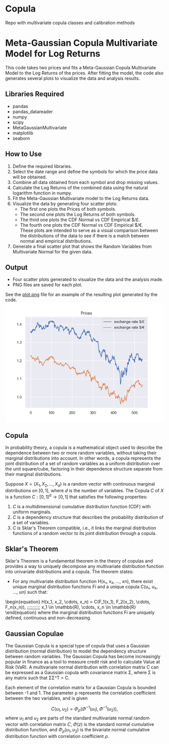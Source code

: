 # Copula
Repo with multivariate copula classes and calibration methods


# Meta-Gaussian Copula Multivariate Model for Log Returns 

This code takes two prices and fits a Meta-Gaussian Copula Multivariate Model to the Log Returns of the prices. After fitting the model, the code also generates several plots to visualize the data and analysis results.

## Libraries Required
- pandas
- pandas_datareader
- numpy
- scipy
- MetaGaussianMultivariate
- matplotlib
- seaborn

## How to Use
1. Define the required libraries.
2. Select the date range and define the symbols for which the price data will be obtained.
3. Combine all data obtained from each symbol and drop missing values.
4. Calculate the Log Returns of the combined data using the natural logarithm function in numpy.
5. Fit the Meta-Gaussian Multivariate model to the Log Returns data.
6. Visualize the data by generating four scatter plots:
    * The first one plots the Prices of both symbols.
    * The second one plots the Log Returns of both symbols.
    * The third one plots the CDF Normal vs CDF Empirical $/£.
    * The fourth one plots the CDF Normal vs CDF Empirical $/€.  
    These plots are intended to serve as a visual comparison between the distributions of the data to see if there is a match between normal and empirical distributions.
7. Generate a final scatter plot that shows the Random Variables from Multivariate Normal for the given data.

## Output
- Four scatter plots generated to visualize the data and the analysis made.
- PNG files are saved for each plot.

See the [plot.png](plot.png) file for an example of the resulting plot generated by the code.
![alt text](https://github.com/lorenzo7741/copula/blob/pp/prices.png?raw=true)


## Copula

In probability theory, a copula is a mathematical object used to describe the dependence between two or more random variables, without taking their marginal distributions into account. In other words, a copula represents the joint distribution of a set of random variables as a uniform distribution over the unit square/cube, factoring in their dependence structure separate from their marginal distributions.

Suppose $X = (X_1, X_2, ..., X_d)$ is a random vector with continuous marginal distributions on $[0,1]$, where $d$ is the number of variables. The Copula $C$ of $X$ is a function $C : [0,1]^d \rightarrow [0,1]$ that satisfies the following properties:

1. $C$ is a multidimensional cumulative distribution function (CDF) with uniform marginals.
2. $C$ is a dependency structure that describes the probability distribution of a set of variables.
3. $C$ is Sklar's Theorem compatible, i.e., it links the marginal distribution functions of a random vector to its joint distribution through a copula.

## Sklar's Theorem

Sklar's Theorem is a fundamental theorem in the theory of copulas and provides a way to uniquely decompose any multivariate distribution function into univariate distributions and a copula. The theorem states:

- For any multivariate distribution function H(x₁, x₂, ..., xn), there exist unique marginal distribution functions Fi and a unique copula C(u₁, u₂, ..., un) such that:

\begin{equation}
H(x_1, x_2, \cdots, x_n) = C(F_1(x_1), F_2(x_2), \cdots, F_n(x_n)), \;\;\;\;\;\;\;\;\;\; x_1 \in \mathbb{R}, \cdots, x_n \in \mathbb{R}
\end{equation}
where the marginal distribution functions Fi are uniquely defined, continuous and non-decreasing.

## Gaussian Copulae

The Gaussian Copula is a special type of copula that uses a Gaussian distribution (normal distribution) to model the dependency structure between random variables. The Gaussian Copula has become increasingly popular in finance as a tool to measure credit risk and to calculate Value at Risk (VaR). A multivariate normal distribution with correlation matrix C can be expressed as a Gaussian copula with covariance matrix Σ, where Σ is any matrix such that ΣΣ^T = C.

Each element of the correlation matrix for a Gaussian Copula is bounded between -1 and 1. The parameter ρ represents the correlation coefficient between the two variables, and is given

$$
C(u_1, u_2) = \Phi_{\rho}\Big(\Phi^{-1}(u_1),\Phi^{-1}(u_2)\Big),
$$
where $u_1$ and $u_2$ are parts of the standard multivariate normal random vector with correlation matrix $C$, $\Phi(z)$ is the standard
normal cumulative distribution function, and $\Phi _\rho(u_1,u_2)$ is the bivariate normal cumulative distribution
function with correlation coefficient $\rho$.
